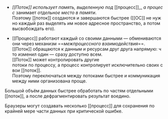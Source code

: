 -   _[[Поток]]_ _использует_ _память,_ _выделенную_ _под_ [[процесс]],_ _а_ _процесс_ занимает _отдельное_ _место_ _в_ _памяти_. 
Поэтому [[поток]] создаются и завершаются быстрее ([[ОС]] не нужно каждый раз выделять им новое адресное пространство, а потом высвобождать его).
    
-   [[Процесс]] работают каждый со своими данными — обмениваются они через механизм ==_межпроцессного_ _взаимодействия_==. 
[[Поток]] обращаются к данным и ресурсам друг друга напрямую: что изменил один — сразу доступно всем. 
[[Поток]] может контролировать другие потоки по процессу, а процесс контролирует исключительно своих свои [[поток]]. 
Поэтому переключаться между потоками быстрее и коммуникация между ними организована проще.
    
Большой объём данных быстрее обработать по частям отдельными [[поток]], а после дефрагментировать результат воедино.

Браузеры могут создавать несколько [[процесс]] для сохранения по крайней мере части данных при критической ошибке.